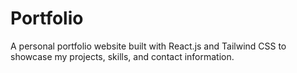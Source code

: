 # Portfolio
A personal portfolio website built with React.js and Tailwind CSS to showcase my projects, skills, and contact information.
